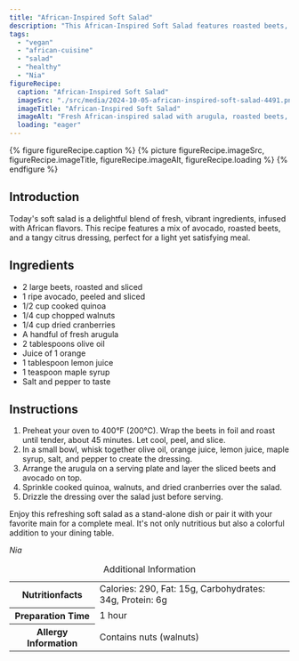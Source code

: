 ```yaml
---
title: "African-Inspired Soft Salad"
description: "This African-Inspired Soft Salad features roasted beets, avocado, and a tangy citrus dressing, perfect for a nutritious meal."
tags:
  - "vegan"
  - "african-cuisine"
  - "salad"
  - "healthy"
  - "Nia"
figureRecipe: 
  caption: "African-Inspired Soft Salad"
  imageSrc: "./src/media/2024-10-05-african-inspired-soft-salad-4491.png"
  imageTitle: "African-Inspired Soft Salad"
  imageAlt: "Fresh African-inspired salad with arugula, roasted beets, avocado slices, quinoa, walnuts, and cranberries, drizzled with a citrus dressing."
  loading: "eager"
---
```


{% figure figureRecipe.caption %}
{% picture figureRecipe.imageSrc, figureRecipe.imageTitle, figureRecipe.imageAlt, figureRecipe.loading %}
{% endfigure %}

## Introduction

Today's soft salad is a delightful blend of fresh, vibrant ingredients, infused with African flavors. This recipe features a mix of avocado, roasted beets, and a tangy citrus dressing, perfect for a light yet satisfying meal.

## Ingredients

- 2 large beets, roasted and sliced
- 1 ripe avocado, peeled and sliced
- 1/2 cup cooked quinoa
- 1/4 cup chopped walnuts
- 1/4 cup dried cranberries
- A handful of fresh arugula
- 2 tablespoons olive oil
- Juice of 1 orange
- 1 tablespoon lemon juice
- 1 teaspoon maple syrup
- Salt and pepper to taste

## Instructions

1. Preheat your oven to 400°F (200°C). Wrap the beets in foil and roast until tender, about 45 minutes. Let cool, peel, and slice.
2. In a small bowl, whisk together olive oil, orange juice, lemon juice, maple syrup, salt, and pepper to create the dressing.
3. Arrange the arugula on a serving plate and layer the sliced beets and avocado on top.
4. Sprinkle cooked quinoa, walnuts, and dried cranberries over the salad.
5. Drizzle the dressing over the salad just before serving.

Enjoy this refreshing soft salad as a stand-alone dish or pair it with your favorite main for a complete meal. It's not only nutritious but also a colorful addition to your dining table.

*Nia*

<table><caption class='sr-only'>Additional Information</caption><tr><th>Nutritionfacts</th><td>Calories: 290, Fat: 15g, Carbohydrates: 34g, Protein: 6g&nbsp;</td></tr><tr><th>Preparation Time</th><td>1 hour&nbsp;</td></tr><tr><th>Allergy Information</th><td>Contains nuts (walnuts)&nbsp;</td></tr></table>

